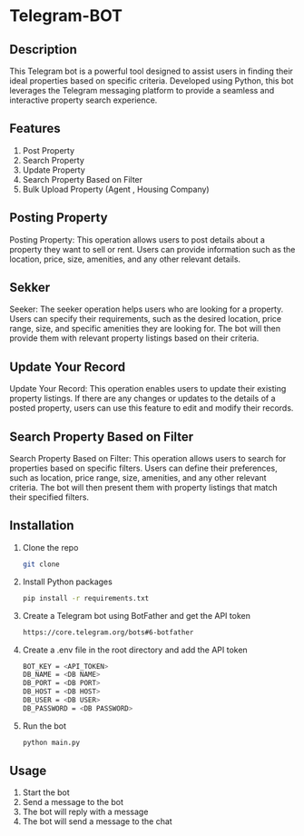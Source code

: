 # Telegram-BOT

## Description
This Telegram bot is a powerful tool designed to assist users in finding their ideal properties based on specific criteria. Developed using Python, this bot leverages the Telegram messaging platform to provide a seamless and interactive property search experience.

## Features
1. Post Property
2. Search Property
3. Update Property
4. Search Property Based on Filter
5. Bulk Upload Property (Agent , Housing Company)  

## Posting Property
Posting Property: This operation allows users to post details about a property they want to sell or rent. Users can provide information such as the location, price, size, amenities, and any other relevant details.

## Sekker
Seeker: The seeker operation helps users who are looking for a property. Users can specify their requirements, such as the desired location, price range, size, and specific amenities they are looking for. The bot will then provide them with relevant property listings based on their criteria.

## Update Your Record
Update Your Record: This operation enables users to update their existing property listings. If there are any changes or updates to the details of a posted property, users can use this feature to edit and modify their records.

## Search Property Based on Filter
Search Property Based on Filter: This operation allows users to search for properties based on specific filters. Users can define their preferences, such as location, price range, size, amenities, and any other relevant criteria. The bot will then present them with property listings that match their specified filters.


## Installation
1. Clone the repo
   ```sh
   git clone
    ```

2. Install Python packages
    ```sh
    pip install -r requirements.txt
    ```

3. Create a Telegram bot using BotFather and get the API token
    ```sh
    https://core.telegram.org/bots#6-botfather
    ```
4. Create a .env file in the root directory and add the API token
    ```sh
    BOT_KEY = <API_TOKEN>
    DB_NAME = <DB NAME>
    DB_PORT = <DB PORT>
    DB_HOST = <DB HOST>
    DB_USER = <DB USER>
    DB_PASSWORD = <DB PASSWORD>
    ```
5. Run the bot
    ```sh
    python main.py
    ```
## Usage
1. Start the bot
2. Send a message to the bot
3. The bot will reply with a message
4. The bot will send a message to the chat




